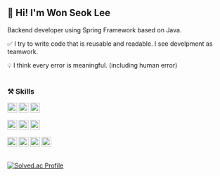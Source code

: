 
## 👋 Hi! I'm Won Seok Lee
Backend developer using Spring Framework based on Java. <br>

✅ I try to write code that is reusable and readable. I see develpment as teamwork.<br>

💡 I think every error is meaningful. (including human error)<br><br>

 
### ⚒️ Skills 

<img src="https://img.shields.io/badge/Spring Boot-6DB33F?style=plastic&logo=springboot&logoColor=white" height=22px/> <img src="https://img.shields.io/badge/Spring Data JPA-6DB33F?style=plastic&logo=spring&logoColor=white" height=22px/> <img src="https://img.shields.io/badge/Spring Security-6DB33F?style=plastic&logo=springsecurity&logoColor=white" height=22px/>

<img src="https://img.shields.io/badge/QueryDSL-0094F5?style=plastic&logo=querydsl&logoColor=white" height=22px/> <img src="https://img.shields.io/badge/MySQL-4479A1?style=plastic&logo=mysql&logoColor=white" height=22px/> <img src="https://img.shields.io/badge/PostgreSQL-4169E1?style=plastic&logo=postgresql&logoColor=white" height=22px/>

<img src="https://img.shields.io/badge/Github Actions-2088FF?style=plastic&logo=githubactions&logoColor=white" height=22px/> <img src="https://img.shields.io/badge/Docker-2496ED?style=plastic&logo=docker&logoColor=white" height=22px/> 
<img src="https://img.shields.io/badge/AWS-FF9900?style=plastic&logo=amazonaws&logoColor=white" height=22px/> <img src="https://img.shields.io/badge/Linux-FCC624?style=plastic&logo=linux&logoColor=white" height=22px/> 
 <br> <br>


[![Solved.ac Profile](http://mazassumnida.wtf/api/v2/generate_badge?boj=wonseok2877)](https://solved.ac/wonseok2877/)
